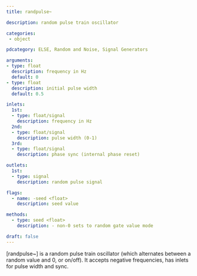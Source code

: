 ```yaml
---
title: randpulse~

description: random pulse train oscillator

categories:
 - object

pdcategory: ELSE, Random and Noise, Signal Generators

arguments:
- type: float
  description: frequency in Hz
  default: 0
- type: float
  description: initial pulse width
  default: 0.5

inlets:
  1st:
  - type: float/signal
    description: frequency in Hz
  2nd:
  - type: float/signal
    description: pulse width (0-1)
  3rd:
  - type: float/signal
    description: phase sync (internal phase reset)

outlets:
  1st:
  - type: signal
    description: random pulse signal

flags:
  - name: -seed <float>
    description: seed value

methods:
  - type: seed <float>
    description: - non-0 sets to random gate value mode

draft: false
---
```


[randpulse~] is a random pulse train oscillator (which alternates between a random value and 0, or on/off). It accepts negative frequencies, has inlets for pulse width and sync.
